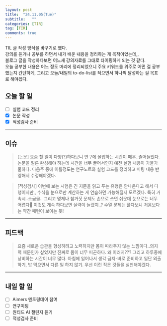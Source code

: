 ```yaml
---
layout: post
title:  "24.11.05(Tue)"
subtitle:   ""
categories: [TIR] 
tag: [TIR]
comments: true
---
```


TIL 글 작성 방식을 바꾸기로 했다.   
강의를 듣거나 공부를 하면서 내가 배운 내용을 정리하는 게 목적이었는데,,   
블로그 글을 작성하다보면 어느새 강의자료를 그대로 타이핑하게 되는 것 같다.   
오늘 공부한 내용은 어느 정도 머리에 정리되었으니 주요 키워드를 위주로 어떤 걸 공부했는지 간단하게, 그리고 오늘/내일의 to-do-list를 적으면서 하나씩 달성하는 걸 목표로 해야겠다.

## 오늘 할 일

- [ ] 실험 코드 정리
- [x] 논문 작성
- [x] 적성검사 준비

---

## 이슈
> [논문] 요즘 할 일이 다양(?)하다보니 연구에 몰입하는 시간이 매우..줄어들었다. 논문을 얼른 완성해야 하는데 시간을 너무 끌어서인지 예전 실험 내용이 가물가물하다. 다음주 중에 이틀정도는 연구노트와 실험 코드를 정리하고 미팅 내용 반영해서 수정해야겠다.

> [적성검사] 이번에 보는 시험은 긴 지문을 읽고 푸는 유형은 안나온다고 해서 다행이지만,, 수식을 눈으로만 계산하는 게 연습하면 가능해질지 모르겠다. 특히 거속시..소금물.. 그리고 명제나 참거짓 문제도 손으로 쓰면 쉬운데 눈으로는 너무 어렵다🥲 이것도 계속 하다보면 실력이 늘겠지..? 수열 문제는 풀다보니 처음보다는 약간 패턴이 보이는 듯!

---

## 피드백
> 요즘 새로운 습관을 형성하려고 노력하지만 몸이 따라주지 않는 느낌이다..의지력 때문인가 싶었지만 진짜로 몸이 너무 피곤하다. 왜 이러지???
그리고 하루중에 낭비하는 시간이 너무 많다. 아침에 일어나서 생각 금지-바로 준비하고 일단 외출하기, 밥 먹으면서 다른 일 하지 않기. 우선 이런 작은 것들을 실천해야겠다.

---

## 내일 할 일

- [ ] Aimers 멘토링데이 참여
- [ ] 연구미팅
- [ ] 원티드 AI 챌린지 듣기
- [ ] 적성검사 준비